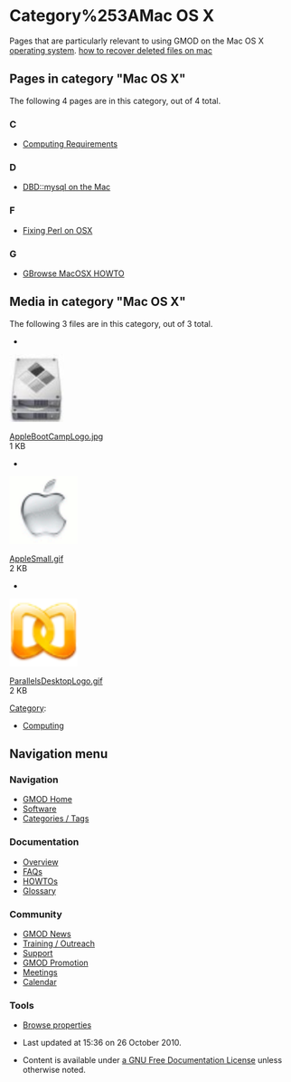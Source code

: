 



<span id="top"></span>




# <span dir="auto">Category%253AMac OS X</span>









Pages that are particularly relevant to using GMOD on the Mac OS X
[operating system](Glossary#Operating_System "Glossary").
<a href="http://www.mac-how.net" class="external text"
rel="nofollow">how to recover deleted files on mac</a>


## Pages in category "Mac OS X"

The following 4 pages are in this category, out of 4 total.



### C

- [Computing
  Requirements](Computing_Requirements "Computing Requirements")

### D

- [DBD::mysql on the Mac](DBD%253A%253Amysql_on_the_Mac "DBD::mysql on the Mac")

### F

- [Fixing Perl on OSX](Fixing_Perl_on_OSX "Fixing Perl on OSX")

### G

- [GBrowse MacOSX HOWTO](GBrowse_MacOSX_HOWTO "GBrowse MacOSX HOWTO")




## Media in category "Mac OS X"

The following 3 files are in this category, out of 3 total.

- 

  

  

  <img
  src="https://raw.githubusercontent.com/GMOD/gmod.github.io/main/mediawiki/images/0/09/AppleBootCampLogo.jpg" width="96"
  height="120" alt="AppleBootCampLogo.jpg" />

  

  

  

  [AppleBootCampLogo.jpg](File:AppleBootCampLogo.jpg "File:AppleBootCampLogo.jpg")  
  1 KB  

  

  

- 

  

  

  <img
  src="https://raw.githubusercontent.com/GMOD/gmod.github.io/main/mediawiki/images/8/82/AppleSmall.gif" width="120" height="120"
  alt="AppleSmall.gif" />

  

  

  

  [AppleSmall.gif](File:AppleSmall.gif "File:AppleSmall.gif")  
  2 KB  

  

  

- 

  

  

  <img
  src="https://raw.githubusercontent.com/GMOD/gmod.github.io/main/mediawiki/images/5/51/ParallelsDesktopLogo.gif" width="120"
  height="120" alt="ParallelsDesktopLogo.gif" />

  

  

  

  [ParallelsDesktopLogo.gif](File:ParallelsDesktopLogo.gif "File:ParallelsDesktopLogo.gif")  
  2 KB  

  

  





[Category](Special%253ACategories "Special%253ACategories"):

- [Computing](Category%253AComputing "Category%253AComputing")






## Navigation menu









### Navigation



- <span id="n-GMOD-Home">[GMOD Home](Main_Page)</span>
- <span id="n-Software">[Software](GMOD_Components)</span>
- <span id="n-Categories-.2F-Tags">[Categories /
  Tags](Categories)</span>




### Documentation



- <span id="n-Overview">[Overview](Overview)</span>
- <span id="n-FAQs">[FAQs](Category%253AFAQ)</span>
- <span id="n-HOWTOs">[HOWTOs](Category%253AHOWTO)</span>
- <span id="n-Glossary">[Glossary](Glossary)</span>




### Community



- <span id="n-GMOD-News">[GMOD News](GMOD_News)</span>
- <span id="n-Training-.2F-Outreach">[Training /
  Outreach](Training_and_Outreach)</span>
- <span id="n-Support">[Support](Support)</span>
- <span id="n-GMOD-Promotion">[GMOD Promotion](GMOD_Promotion)</span>
- <span id="n-Meetings">[Meetings](Meetings)</span>
- <span id="n-Calendar">[Calendar](Calendar)</span>




### Tools

- <span id="t-smwbrowselink"><a href="Special%253ABrowse/Category%253AMac_OS_X" rel="smw-browse">Browse
  properties</a></span>



- <span id="footer-info-lastmod">Last updated at 15:36 on 26 October
  2010.</span>
<!-- - <span id="footer-info-viewcount">26,561 page views.</span> -->
- <span id="footer-info-copyright">Content is available under
  <a href="http://www.gnu.org/licenses/fdl-1.3.html" class="external"
  rel="nofollow">a GNU Free Documentation License</a> unless otherwise
  noted.</span>

<!-- -->



<!-- -->




